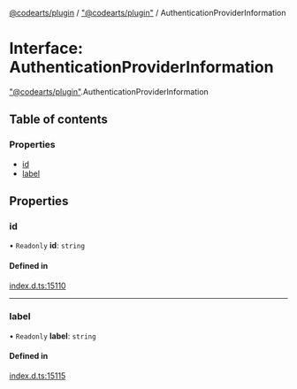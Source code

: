 [@codearts/plugin](../README.md) / ["@codearts/plugin"](../modules/_codearts_plugin_.md) / AuthenticationProviderInformation

# Interface: AuthenticationProviderInformation

["@codearts/plugin"](../modules/_codearts_plugin_.md).AuthenticationProviderInformation

## Table of contents

### Properties

- [id](codearts_plugin_.AuthenticationProviderInformation.md#id)
- [label](codearts_plugin_.AuthenticationProviderInformation.md#label)

## Properties

### id

• `Readonly` **id**: `string`

#### Defined in

[index.d.ts:15110](https://github.com/huaweicloud/cloudide-plugin-api/blob/d4de966/index.d.ts#L15110)

___

### label

• `Readonly` **label**: `string`

#### Defined in

[index.d.ts:15115](https://github.com/huaweicloud/cloudide-plugin-api/blob/d4de966/index.d.ts#L15115)
